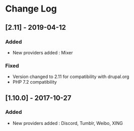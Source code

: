 # Change Log

## [2.11] - 2019-04-12
### Added
- New providers added : Mixer

### Fixed
- Version changed to 2.11 for compatibility with drupal.org
- PHP 7.2 compatibility

## [1.10.0] - 2017-10-27
### Added
- New providers added : Discord, Tumblr, Weibo, XING